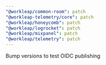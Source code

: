```yaml
---
"@workleap/common-room": patch
"@workleap-telemetry/core": patch
"@workleap/honeycomb": patch
"@workleap/logrocket": patch
"@workleap/mixpanel": patch
"@workleap/telemetry": patch
---
```


Bump versions to test OIDC publishing
